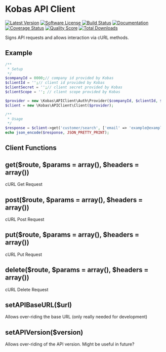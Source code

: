 # Kobas API Client
[![Latest Version](https://img.shields.io/github/release/KOBASSoftware/api-client-php.svg?style=flat-square)](https://github.com/KOBASSoftware/api-client-php/releases)
[![Software License](https://img.shields.io/badge/license-MIT-brightgreen.svg?style=flat-square)](LICENSE.md)
[![Build Status](https://img.shields.io/travis/KOBASSoftware/api-client-php/master.svg?style=flat-square)](https://travis-ci.org/KOBASSoftware/api-client-php)
[![Documentation](https://img.shields.io/badge/documentation-passing-brightgreen.svg?style=flat-square)](https://api-doc.kobas.co.uk/)
[![Coverage Status](https://img.shields.io/scrutinizer/coverage/g/KOBASSoftware/api-client-php.svg?style=flat-square)](https://scrutinizer-ci.com/g/KOBASSoftware/api-client-php/code-structure)
[![Quality Score](https://img.shields.io/scrutinizer/g/KOBASSoftware/api-client-php.svg?style=flat-square)](https://scrutinizer-ci.com/g/KOBASSoftware/api-client-php)
[![Total Downloads](https://img.shields.io/packagist/dt/kobas/api-client.svg?style=flat-square)](https://packagist.org/packages/KOBASSoftware/api-client-php)

Signs API requests and allows interaction via cURL methods.

## Example

```php
/**
 * Setup
 */
$companyId = 0000;// company id provided by Kobas
$clientId = '';// client id provided by Kobas
$clientSecret = '';// client secret provided by Kobas
$clientScope = ''; // client scope provided by Kobas

$provider = new \Kobas\APIClient\Auth\Provider($companyId, $clientId, $clientSecret, $clientScope);
$client = new \Kobas\APIClient\Client($provider);

/**
 * Usage
 */
$response = $client->get('customer/search', ['email' => 'example@example.com']);
echo json_encode($response, JSON_PRETTY_PRINT);
```

## Client Functions

## get($route, $params = array(), $headers = array())
cURL Get Request

## post($route, $params = array(), $headers = array())
cURL Post Request

## put($route, $params = array(), $headers = array())
cURL Put Request

## delete($route, $params = array(), $headers = array())
cURL Delete Request

## setAPIBaseURL($url)
Allows over-riding the base URL (only really needed for development)

## setAPIVersion($version)
Allows over-riding of the API version. Might be useful in future?
